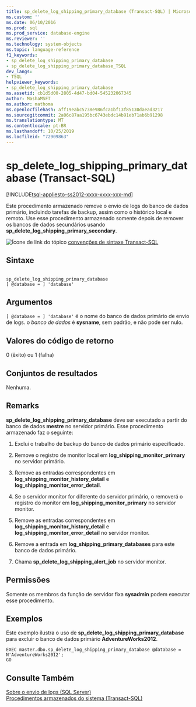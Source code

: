 ```yaml
---
title: sp_delete_log_shipping_primary_database (Transact-SQL) | Microsoft Docs
ms.custom: ''
ms.date: 06/10/2016
ms.prod: sql
ms.prod_service: database-engine
ms.reviewer: ''
ms.technology: system-objects
ms.topic: language-reference
f1_keywords:
- sp_delete_log_shipping_primary_database
- sp_delete_log_shipping_primary_database_TSQL
dev_langs:
- TSQL
helpviewer_keywords:
- sp_delete_log_shipping_primary_database
ms.assetid: cb1d5d00-2805-4d47-bd04-545232067345
author: MashaMSFT
ms.author: mathoma
ms.openlocfilehash: aff19eabc5738e986fca1bf13f85130daead3217
ms.sourcegitcommit: 2a06c87aa195bc6743ebdc14b91eb71ab6b91298
ms.translationtype: MT
ms.contentlocale: pt-BR
ms.lasthandoff: 10/25/2019
ms.locfileid: "72909863"
---
```

# <a name="sp_delete_log_shipping_primary_database-transact-sql"></a>sp_delete_log_shipping_primary_database (Transact-SQL)
[!INCLUDE[tsql-appliesto-ss2012-xxxx-xxxx-xxx-md](../../includes/tsql-appliesto-ss2012-xxxx-xxxx-xxx-md.md)]

  Este procedimento armazenado remove o envio de logs do banco de dados primário, incluindo tarefas de backup, assim como o histórico local e remoto. Use esse procedimento armazenado somente depois de remover os bancos de dados secundários usando **sp_delete_log_shipping_primary_secondary**.  
  
 ![Ícone de link do tópico](../../database-engine/configure-windows/media/topic-link.gif "Ícone de link do tópico") [convenções de sintaxe Transact-SQL](../../t-sql/language-elements/transact-sql-syntax-conventions-transact-sql.md)  
  
## <a name="syntax"></a>Sintaxe  
  
```  
  
sp_delete_log_shipping_primary_database  
[ @database = ] 'database'  
```  
  
## <a name="arguments"></a>Argumentos  
`[ @database = ] 'database'` é o nome do banco de dados primário de envio de logs. o *banco de dados* é **sysname**, sem padrão, e não pode ser nulo.  
  
## <a name="return-code-values"></a>Valores do código de retorno  
 0 (êxito) ou 1 (falha)  
  
## <a name="result-sets"></a>Conjuntos de resultados  
 Nenhuma.  
  
## <a name="remarks"></a>Remarks  
 **sp_delete_log_shipping_primary_database** deve ser executado a partir do banco de dados **mestre** no servidor primário. Esse procedimento armazenado faz o seguinte:  
  
1.  Exclui o trabalho de backup do banco de dados primário especificado.  
  
2.  Remove o registro de monitor local em **log_shipping_monitor_primary** no servidor primário.  
  
3.  Remove as entradas correspondentes em **log_shipping_monitor_history_detail** e **log_shipping_monitor_error_detail**.  
  
4.  Se o servidor monitor for diferente do servidor primário, o removerá o registro do monitor em **log_shipping_monitor_primary** no servidor monitor.  
  
5.  Remove as entradas correspondentes em **log_shipping_monitor_history_detail** e **log_shipping_monitor_error_detail** no servidor monitor.  
  
6.  Remove a entrada em **log_shipping_primary_databases** para este banco de dados primário.  
  
7.  Chama **sp_delete_log_shipping_alert_job** no servidor monitor.  

## <a name="permissions"></a>Permissões  
 Somente os membros da função de servidor fixa **sysadmin** podem executar esse procedimento.  
  
## <a name="examples"></a>Exemplos  
 Este exemplo ilustra o uso de **sp_delete_log_shipping_primary_database** para excluir o banco de dados primário **AdventureWorks2012**.  
  
```  
EXEC master.dbo.sp_delete_log_shipping_primary_database @database = N'AdventureWorks2012';  
GO  
```  
  
## <a name="see-also"></a>Consulte Também  
 [Sobre o envio de logs &#40;SQL Server&#41;](../../database-engine/log-shipping/about-log-shipping-sql-server.md)   
 [Procedimentos armazenados do sistema &#40;Transact-SQL&#41;](../../relational-databases/system-stored-procedures/system-stored-procedures-transact-sql.md)  
  
  
